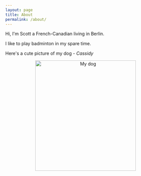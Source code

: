 ```yaml
---
layout: page
title: About
permalink: /about/
---
```


Hi, I'm Scott a French-Canadian living in Berlin.

I like to play badminton in my spare time.

Here's a cute picture of my dog - _Cassidy_

<center>
    <img src="{{ site.url }}/assets/cassidy.jpg" 
    alt="My dog"
    align="centre"
    style="width:316px;height:348px;"
    >
</center>